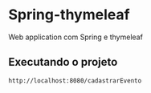 # Spring-thymeleaf
Web application com Spring e thymeleaf

## Executando o projeto
```shell
http://localhost:8080/cadastrarEvento
